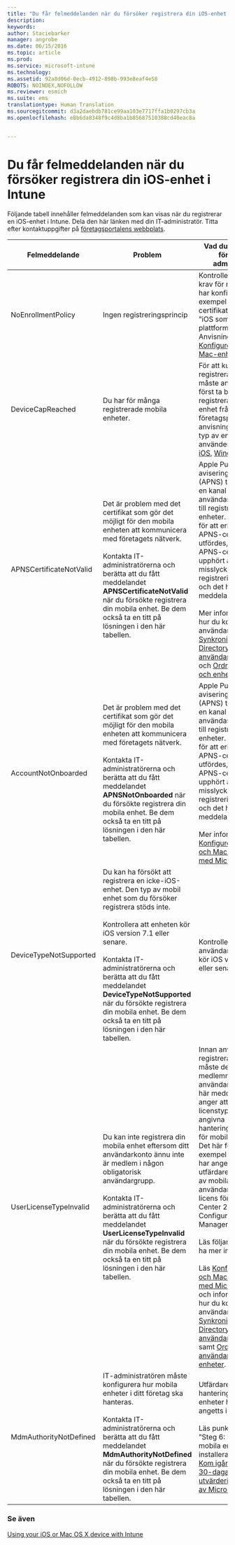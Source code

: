 ```yaml
---
title: "Du får felmeddelanden när du försöker registrera din iOS-enhet i Intune | Microsoft Intune"
description: 
keywords: 
author: Staciebarker
manager: angrobe
ms.date: 06/15/2016
ms.topic: article
ms.prod: 
ms.service: microsoft-intune
ms.technology: 
ms.assetid: 92a8d06d-0ecb-4912-898b-993e8eaf4e58
ROBOTS: NOINDEX,NOFOLLOW
ms.reviewer: esmich
ms.suite: ems
translationtype: Human Translation
ms.sourcegitcommit: d3a2daebdb781ce99aa103e7717ffa1b0297cb3a
ms.openlocfilehash: e8b6da8348f9c4d8ba1b85687510388cd40eac8a


---
```



# Du får felmeddelanden när du försöker registrera din iOS-enhet i Intune

Följande tabell innehåller felmeddelanden som kan visas när du registrerar en iOS-enhet i Intune. Dela den här länken med din IT-administratör. Titta efter kontaktuppgifter på [företagsportalens webbplats](http://portal.manage.microsoft.com).

|Felmeddelande|Problem|Vad du ska berätta för din IT-administratör|
|-----------------|---------|----------------------------------------------------------------------------------------------------------------------------------------------------------------|
|NoEnrollmentPolicy|Ingen registreringsprincip|Kontrollera att alla krav för registrering har konfigurerats, till exempel APNs-certifikatet och att ”iOS som en plattform” är aktiverat. Anvisningar finns i [Konfigurera iOS- och Mac-enhetshantering](/intune/deploy-use/set-up-ios-and-mac-management-with-microsoft-intune).|
|DeviceCapReached|Du har för många registrerade mobila enheter.|För att kunna registrera en ny enhet måste användaren först ta bort en registrerad mobil enhet från företagsportalen. Se anvisningar för den typ av enhet som du använder: [Android](unenroll-your-device-from-intune-android.md), [iOS](unenroll-your-device-from-intune-ios.md), [Windows](unenroll-your-device-from-intune-windows.md).|
|APNSCertificateNotValid|Det är problem med det certifikat som gör det möjligt för den mobila enheten att kommunicera med företagets nätverk.<br /><br />Kontakta IT-administratörerna och berätta att du fått meddelandet **APNSCertificateNotValid** när du försökte registrera din mobila enhet. Be dem också ta en titt på lösningen i den här tabellen.|Apple Push-aviseringstjänsten (APNS) tillhandahåller en kanal som kan användas för att nå ut till registrerade iOS-enheter. Om alla steg för att erhålla ett APNS-certifikat inte utfördes, eller om APNS-certifikatet har upphört att gälla, misslyckas registreringsförsöket och det här meddelandet visas.<br /><br />Mer information om hur du konfigurerar användare finns i [Synkronisera Active Directory och lägga till användare i Intune](/Intune/Get-Started/start-with-a-paid-subscription-to-microsoft-intune-step-3) och [Ordna användare och enheter](/Intune/Get-Started/start-with-a-paid-subscription-to-microsoft-intune-step-5).|
|AccountNotOnboarded|Det är problem med det certifikat som gör det möjligt för den mobila enheten att kommunicera med företagets nätverk.<br /><br />Kontakta IT-administratörerna och berätta att du fått meddelandet **APNSNotOnboarded** när du försökte registrera din mobila enhet. Be dem också ta en titt på lösningen i den här tabellen.|Apple Push-aviseringstjänsten (APNS) tillhandahåller en kanal som kan användas för att nå ut till registrerade iOS-enheter. Om alla steg för att erhålla ett APNS-certifikat inte utfördes, eller om APNS-certifikatet har upphört att gälla, misslyckas registreringsförsöket och det här meddelandet visas.<br /><br />Mer information finns i [Konfigurera och iOS- och Mac-hantering med Microsoft Intune](/Intune/Deploy-use/set-up-ios-and-mac-management-with-microsoft-intune).|
|DeviceTypeNotSupported|Du kan ha försökt att registrera en icke-iOS-enhet. Den typ av mobil enhet som du försöker registrera stöds inte.<br /><br />Kontrollera att enheten kör iOS version 7.1 eller senare.<br /><br />Kontakta IT-administratörerna och berätta att du fått meddelandet **DeviceTypeNotSupported** när du försökte registrera din mobila enhet. Be dem också ta en titt på lösningen i den här tabellen.|Kontrollera att användarens enhet kör iOS version 7.1 eller senare.|
|UserLicenseTypeInvalid|Du kan inte registrera din mobila enhet eftersom ditt användarkonto ännu inte är medlem i någon obligatorisk användargrupp.<br /><br />Kontakta IT-administratörerna och berätta att du fått meddelandet **UserLicenseTypeInvalid** när du försökte registrera din mobila enhet. Be dem också ta en titt på lösningen i den här tabellen.|Innan användarna kan registrera sina enheter måste de vara medlemmar i rätt användargrupp. Det här meddelandet anger att de har fel licenstyp för den angivna hanteringsauktoriteten för mobila enheter. Det här felet visas till exempel om Intune har angetts som utfärdare för hantering av mobila enheter och användarna har en licens för System Center 2012 R2 Configuration Manager.<br /><br />Läs följande om du vill ha mer information:<br /><br />Läs [Konfigurera iOS- och Mac-hantering med Microsoft Intune](/Intune/Deploy-use/set-up-ios-and-mac-management-with-microsoft-intune) och informationen om hur du konfigurerar användare i [Synkronisera Active Directory och lägga till användare i Intune](/Intune/Get-Started/start-with-a-paid-subscription-to-microsoft-intune-step-3) samt [Ordna användare och enheter](/Intune/Get-Started/start-with-a-paid-subscription-to-microsoft-intune-step-5).|
|MdmAuthorityNotDefined|IT-administratören måste konfigurera hur mobila enheter i ditt företag ska hanteras.<br /><br />Kontakta IT-administratörerna och berätta att du fått meddelandet **MdmAuthorityNotDefined** när du försökte registrera din mobila enhet. Be dem också ta en titt på lösningen i den här tabellen.|Utfärdaren för hantering av mobila enheter har inte angetts i Intune.<br /><br />Läs punkt 1 i avsnittet ”Steg 6: Registrera mobila enheter och installera en app” i [Kom igång med en 30-dagars utvärderingsversion av Microsoft Intune](/Intune/Understand-explore/get-started-with-a-30-day-trial-of-microsoft-intune).|

### Se även
[Using your iOS or Mac OS X device with Intune](using-your-ios-or-mac-os-x-device-with-intune.md)



<!--HONumber=Aug16_HO4-->


